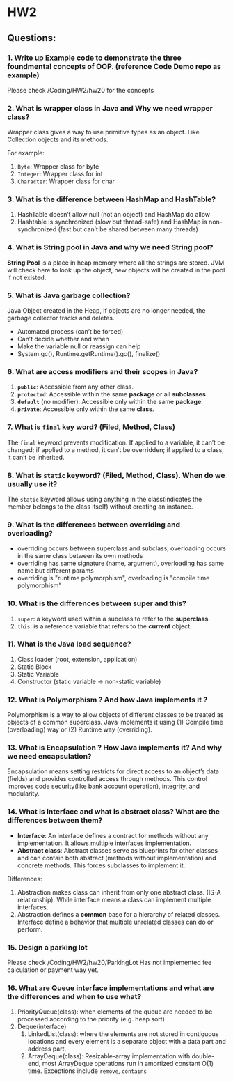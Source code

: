 # HW2
## Questions:
### 1. Write up Example code to demonstrate the three foundmental concepts of OOP. (reference Code Demo repo as example)
Please check /Coding/HW2/hw20 for the concepts
### 2. What is wrapper class in Java and Why we need wrapper class?
Wrapper class gives a way to use primitive types as an object. Like Collection objects and its methods.

For example:
1. `Byte`: Wrapper class for byte
2. `Integer`: Wrapper class for int
3. `Character`: Wrapper class for char

### 3. What is the difference between HashMap and HashTable?
1. HashTable doesn’t allow null (not an object) and HashMap do allow
2. Hashtable is synchronized (slow but thread-safe) and HashMap is non-synchronized (fast but can’t be shared between many threads)


### 4. What is String pool in Java and why we need String pool?
**String Pool** is a place in heap memory where all the strings are stored. JVM will check here to look up the object, new objects will be created in the pool if not existed.


### 5. What is Java garbage collection?
Java Object created in the Heap, if objects are no longer needed, the garbage collector tracks and deletes.

- Automated process (can’t be forced)
- Can’t decide whether and when
- Make the variable null or reassign can help
- System.gc(), Runtime.getRuntime().gc(), finalize()



### 6. What are access modifiers and their scopes in Java?
1. **`public`**: Accessible from any other class.
2. **`protected`**: Accessible within the same **package** or all **subclasses**.
3. **`default`** (no modifier): Accessible only within the same **package**.
4. **`private`**: Accessible only within the same **class**.

### 7. What is `final` key word? (Filed, Method, Class)
The `final` keyword prevents modification. If applied to a variable, it can’t be changed; if applied to a method, it can’t be overridden; if applied to a class, it can’t be inherited.


### 8. What is `static` keyword? (Filed, Method, Class). When do we usually use it?
The `static` keyword allows using anything in the class(indicates the member belongs to the class itself) without creating an instance.

### 9. What is the differences between overriding and overloading?
- overriding occurs between superclass and subclass, overloading occurs in the same class between its own methods
- overriding has same signature (name, argument),  overloading has same name but different params
- overriding is "runtime polymorphism", overloading is "compile time polymorphism"

### 10. What is the differences between super and this?
1. `super`: a keyword used within a subclass to refer to the **superclass**.
2. `this`: is a reference variable that refers to the **current** object.


### 11. What is the Java load sequence?
1. Class loader (root, extension, application)
2. Static Block
3. Static Variable
4. Constructor (static variable -> non-static variable)

### 12. What is Polymorphism ? And how Java implements it ?
Polymorphism is a way to allow objects of different classes to be treated as objects of a common superclass. Java implements it using (1) Compile time (overloading) way or (2) Runtime way (overriding).


### 13. What is Encapsulation ? How Java implements it? And why we need encapsulation?
Encapsulation means setting restricts for direct access to an object’s data (fields) and provides controlled access through methods. This control improves code security(like bank account operation), integrity, and modularity. 


### 14. What is Interface and what is abstract class? What are the differences between them?
- **Interface**: An interface defines a contract for methods without any implementation. It allows multiple interfaces implementation.
- **Abstract class**: Abstract classes serve as blueprints for other classes and can contain both abstract (methods without implementation) and concrete methods. This forces subclasses to implement it.

Differences:
1. Abstraction makes class can inherit from only one abstract class. (IS-A relationship). While interface means a class can implement multiple interfaces.
2. Abstraction defines a **common** base for a hierarchy of related classes. Interface define a behavior that multiple unrelated classes can do or perform.

### 15. Design a parking lot
Please check /Coding/HW2/hw20/ParkingLot
Has not implemented fee calculation or payment way yet.

### 16. What are Queue interface implementations and what are the differences and when to use what?
1. PriorityQueue(class): when elements of the queue are needed to be processed according to the priority (e.g. heap sort)
2. Deque(interface)
   1. LinkedList(class): where the elements are not stored in contiguous locations and every element is a separate object with a data part and address part.
   2. ArrayDeque(class): Resizable-array implementation with double-end, most ArrayDeque operations run in amortized constant O(1) time. Exceptions include `remove`, `contains`